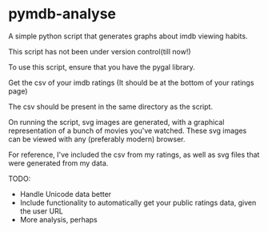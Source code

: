 # pymdb-analyse
A simple python script that generates graphs about imdb viewing habits.

This script has not been under version control(till now!)

To use this script, ensure that you have the pygal library.

Get the csv of your imdb ratings (It should be at the bottom of your ratings page)

The csv should be present in the same directory as the script.

On running the script, svg images are generated, with a graphical representation
of a bunch of movies you've watched. These svg images can be viewed with any (preferably modern) browser.

For reference, I've included the csv from my ratings, as well as svg files that were generated from my data.

TODO:
- Handle Unicode data better
- Include functionality to automatically get your public ratings data, given the user URL
- More analysis, perhaps
